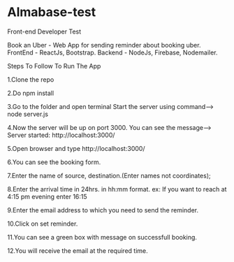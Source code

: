 # Almabase-test
Front-end Developer Test

Book an Uber - Web App for sending reminder about booking uber.
FrontEnd - ReactJs, Bootstrap.
Backend - NodeJs, Firebase, Nodemailer.

Steps To Follow To Run The App

1.Clone the repo

2.Do npm install

3.Go to the folder and open terminal Start the server using command--> node server.js

4.Now the server will be up on port 3000. You can see the message--> Server started: http://localhost:3000/

5.Open browser and type http://localhost:3000/

6.You can see the booking form.

7.Enter the name of source, destination.(Enter names not coordinates);

8.Enter the arrival time in 24hrs. in hh:mm format. ex: If you want to reach at 4:15 pm evening enter 16:15

9.Enter the email address to which you need to send the reminder.

10.Click on set reminder.

11.You can see a green box with message on successfull booking.

12.You will receive the email at the required time.
